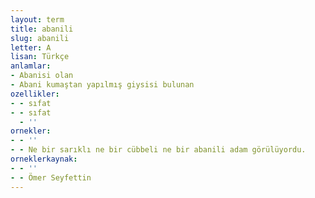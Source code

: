 ```yaml
---
layout: term
title: abanili
slug: abanili
letter: A
lisan: Türkçe
anlamlar:
- Abanisi olan
- Abani kumaştan yapılmış giysisi bulunan
ozellikler:
- - sıfat
- - sıfat
  - ''
ornekler:
- - ''
- - Ne bir sarıklı ne bir cübbeli ne bir abanili adam görülüyordu.
orneklerkaynak:
- - ''
- - Ömer Seyfettin
---
```


